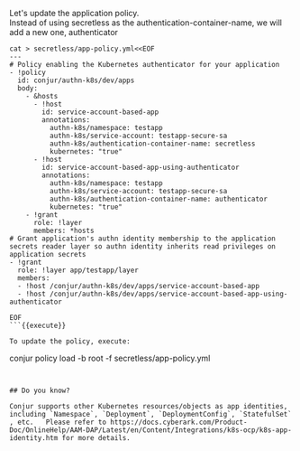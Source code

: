 

Let's update the application policy.   
Instead of using secretless as the authentication-container-name, we will add a new one, authenticator 


```
cat > secretless/app-policy.yml<<EOF
---
# Policy enabling the Kubernetes authenticator for your application
- !policy
  id: conjur/authn-k8s/dev/apps
  body:
    - &hosts
      - !host
        id: service-account-based-app
        annotations:
          authn-k8s/namespace: testapp
          authn-k8s/service-account: testapp-secure-sa
          authn-k8s/authentication-container-name: secretless
          kubernetes: "true"
      - !host
        id: service-account-based-app-using-authenticator
        annotations:
          authn-k8s/namespace: testapp
          authn-k8s/service-account: testapp-secure-sa
          authn-k8s/authentication-container-name: authenticator
          kubernetes: "true"
    - !grant
      role: !layer
      members: *hosts
# Grant application's authn identity membership to the application secrets reader layer so authn identity inherits read privileges on application secrets
- !grant
  role: !layer app/testapp/layer
  members:
  - !host /conjur/authn-k8s/dev/apps/service-account-based-app
  - !host /conjur/authn-k8s/dev/apps/service-account-based-app-using-authenticator

EOF
```{{execute}}

To update the policy, execute:

```
conjur policy load -b root -f secretless/app-policy.yml
```{{execute}}


## Do you know?

Conjur supports other Kubernetes resources/objects as app identities, including `Namespace`, `Deployment`, `DeploymentConfig`, `StatefulSet` , etc.   Please refer to https://docs.cyberark.com/Product-Doc/OnlineHelp/AAM-DAP/Latest/en/Content/Integrations/k8s-ocp/k8s-app-identity.htm for more details.